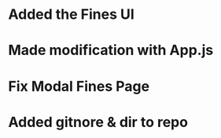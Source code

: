 # Added the Fines UI 
# Made modification with App.js
# Fix Modal Fines Page
# Added gitnore & dir to repo
